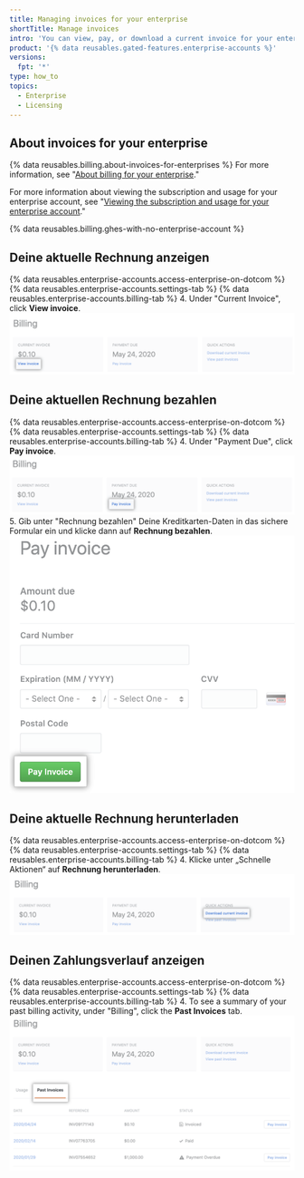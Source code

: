 ```yaml
---
title: Managing invoices for your enterprise
shortTitle: Manage invoices
intro: 'You can view, pay, or download a current invoice for your enterprise, and you can view your payment history.'
product: '{% data reusables.gated-features.enterprise-accounts %}'
versions:
  fpt: '*'
type: how_to
topics:
  - Enterprise
  - Licensing
---
```


## About invoices for your enterprise

{% data reusables.billing.about-invoices-for-enterprises %} For more information, see "[About billing for your enterprise](/billing/managing-billing-for-your-github-account/about-billing-for-your-enterprise)."

For more information about viewing the subscription and usage for your enterprise account, see "[Viewing the subscription and usage for your enterprise account](/billing/managing-billing-for-your-github-account/viewing-the-subscription-and-usage-for-your-enterprise-account)."

{% data reusables.billing.ghes-with-no-enterprise-account %}

## Deine aktuelle Rechnung anzeigen

{% data reusables.enterprise-accounts.access-enterprise-on-dotcom %}
{% data reusables.enterprise-accounts.settings-tab %}
{% data reusables.enterprise-accounts.billing-tab %}
4. Under "Current Invoice", click **View invoice**. ![Link zum Rechnung-Anzeigen](/assets/images/help/business-accounts/view-invoice-link.png)

## Deine aktuellen Rechnung bezahlen

{% data reusables.enterprise-accounts.access-enterprise-on-dotcom %}
{% data reusables.enterprise-accounts.settings-tab %}
{% data reusables.enterprise-accounts.billing-tab %}
4. Under "Payment Due", click **Pay invoice**. ![Link zum Rechnung-Bezahlen](/assets/images/help/business-accounts/pay-invoice-link.png)
5. Gib unter "Rechnung bezahlen" Deine Kreditkarten-Daten in das sichere Formular ein und klicke dann auf **Rechnung bezahlen**. ![Rechnung bestätigen und bezahlen](/assets/images/help/business-accounts/pay-invoice.png)

## Deine aktuelle Rechnung herunterladen

{% data reusables.enterprise-accounts.access-enterprise-on-dotcom %}
{% data reusables.enterprise-accounts.settings-tab %}
{% data reusables.enterprise-accounts.billing-tab %}
4. Klicke unter „Schnelle Aktionen“ auf **Rechnung herunterladen**. ![Link zum herunterladen der aktuellen Rechnung](/assets/images/help/business-accounts/download-current-invoice.png)

## Deinen Zahlungsverlauf anzeigen

{% data reusables.enterprise-accounts.access-enterprise-on-dotcom %}
{% data reusables.enterprise-accounts.settings-tab %}
{% data reusables.enterprise-accounts.billing-tab %}
4. To see a summary of your past billing activity, under "Billing", click the **Past Invoices** tab. ![Tab zum Zahlungsverlauf-Anzeigen](/assets/images/help/business-accounts/view-payment-history.png)
